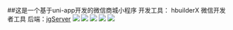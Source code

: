 ##这是一个基于uni-app开发的微信商城小程序
开发工具： hbuilderX 微信开发者工具
后端：[jgServer](https://github.com/No1white/jgServer)
![](https://sm.ms/image/18mSljwnKutV9BT)
![](https://github.com/No1white/jgShop/blob/master/README_files/2.jpg)
![](https://github.com/No1white/jgShop/blob/master/README_files/3.jpg)
![](https://github.com/No1white/jgShop/blob/master/README_files/4.jpg)
![](https://github.com/No1white/jgShop/blob/master/README_files/5.jpg)

